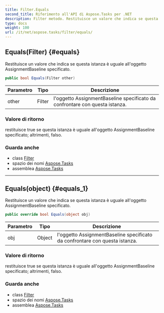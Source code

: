```yaml
---
title: Filter.Equals
second_title: Riferimento all'API di Aspose.Tasks per .NET
description: Filter metodo. Restituisce un valore che indica se questa istanza è uguale alloggetto AssignmentBaseline specificato.
type: docs
weight: 100
url: /it/net/aspose.tasks/filter/equals/
---
```

## Equals(Filter) {#equals}

Restituisce un valore che indica se questa istanza è uguale all'oggetto AssignmentBaseline specificato.

```csharp
public bool Equals(Filter other)
```

| Parametro | Tipo | Descrizione |
| --- | --- | --- |
| other | Filter | l'oggetto AssignmentBaseline specificato da confrontare con questa istanza. |

### Valore di ritorno

restituisce true se questa istanza è uguale all'oggetto AssignmentBaseline specificato; altrimenti, falso.

### Guarda anche

* class [Filter](../)
* spazio dei nomi [Aspose.Tasks](../../filter/)
* assemblea [Aspose.Tasks](../../../)

---

## Equals(object) {#equals_1}

Restituisce un valore che indica se questa istanza è uguale all'oggetto AssignmentBaseline specificato.

```csharp
public override bool Equals(object obj)
```

| Parametro | Tipo | Descrizione |
| --- | --- | --- |
| obj | Object | l'oggetto AssignmentBaseline specificato da confrontare con questa istanza. |

### Valore di ritorno

restituisce true se questa istanza è uguale all'oggetto AssignmentBaseline specificato; altrimenti, falso.

### Guarda anche

* class [Filter](../)
* spazio dei nomi [Aspose.Tasks](../../filter/)
* assemblea [Aspose.Tasks](../../../)


